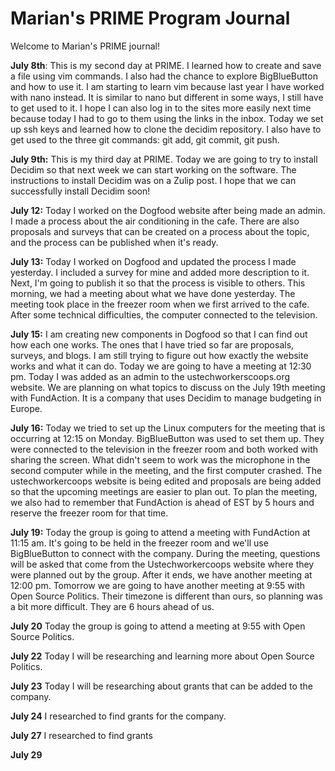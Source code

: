 # Marian's PRIME Program Journal

Welcome to Marian's PRIME journal!

**July 8th**: This is my second day at PRIME. I learned how to create and save
a file using vim commands. I also had the chance to explore BigBlueButton and
how to use it. I am starting to learn vim because last year I have worked with
nano instead. It is similar to nano but different in some ways, I still have to
get used to it. I hope I can also log in to the sites more easily next time
because today I had to go to them using the links in the inbox. Today we set up
ssh keys and learned how to clone the decidim repository. I also have to get
used to the three git commands: git add, git commit, git push.  

**July 9th:** This is my third day at PRIME. Today we are going to try to install Decidim so that next week we can start working on the software. The instructions to install Decidim was on a Zulip post. I hope that we can successfully install Decidim soon!

**July 12:** Today I worked on the Dogfood website after being made an admin. I made a process about the air conditioning in the cafe. There are also proposals and surveys that can be created on a process about the topic, and the process can be published when it's ready.

**July 13:** Today I worked on Dogfood and updated the process I made yesterday. I included a survey for mine and added more description to it. Next, I'm going to publish it so that the process is visible to others. This morning, we had a meeting about what we have done yesterday. The meeting took place in the freezer room when we first arrived to the cafe. After some technical difficulties, the computer connected to the television.

**July 15:** I am creating new components in Dogfood so that I can find out how each one works. The ones that I have tried so far are proposals, surveys, and blogs. I am still trying to figure out how exactly the website works and what it can do. Today we are going to have a meeting at 12:30 pm. Today I was added as an admin to the ustechworkerscoops.org website. We are planning on what topics to discuss on the July 19th meeting with FundAction. It is a company that uses Decidim to manage budgeting in Europe.

**July 16:** Today we tried to set up the Linux computers for the meeting that is occurring at 12:15 on Monday. BigBlueButton was used to set them up. They were connected to the television in the freezer room and both worked with sharing the screen. What didn't seem to work was the microphone in the second computer while in the meeting, and the first computer crashed. The ustechworkercoops website is being edited and proposals are being added so that the upcoming meetings are easier to plan out. To plan the meeting, we also had to remember that FundAction is ahead of EST by 5 hours and reserve the freezer room for that time.

**July 19:** Today the group is going to attend a meeting with FundAction at 11:15 am. It's going to be held in the freezer room and we'll use BigBlueButton to connect with the company. During the meeting, questions will be asked that come from the Ustechworkercoops website where they were planned out by the group. After it ends, we have another meeting at 12:00 pm. Tomorrow we are going to have another meeting at 9:55 with Open Source Politics. Their timezone is different than ours, so planning was a bit more difficult. They are 6 hours ahead of us. 

**July 20** Today the group is going to attend a meeting at 9:55 with Open Source Politics.

**July 22** Today I will be researching and learning more about Open Source Politics.

**July 23** Today I will be researching about grants that can be added to the company.

**July 24** I researched to find grants for the company.

**July 27** I researched to find grants

**July 29** 
